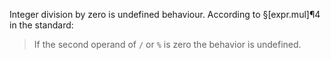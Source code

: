 Integer division by zero is undefined behaviour. According to §[expr.mul]¶4 in the standard:

> If the second operand of `/` or `%` is zero the behavior is undefined.